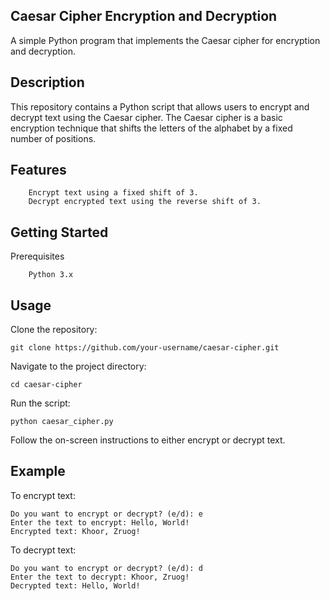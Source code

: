 ## Caesar Cipher Encryption and Decryption

A simple Python program that implements the Caesar cipher for encryption and decryption.

## Description

This repository contains a Python script that allows users to encrypt and decrypt text using the Caesar cipher. The Caesar cipher is a basic encryption technique that shifts the letters of the alphabet by a fixed number of positions.

## Features

```
    Encrypt text using a fixed shift of 3.
    Decrypt encrypted text using the reverse shift of 3.
```

## Getting Started
Prerequisites
```
    Python 3.x
```

## Usage

Clone the repository:
```
git clone https://github.com/your-username/caesar-cipher.git
```

Navigate to the project directory:
```
cd caesar-cipher
```

Run the script:
```
python caesar_cipher.py
```
Follow the on-screen instructions to either encrypt or decrypt text.

## Example

To encrypt text:
```
Do you want to encrypt or decrypt? (e/d): e
Enter the text to encrypt: Hello, World!
Encrypted text: Khoor, Zruog!
```

To decrypt text:
```
Do you want to encrypt or decrypt? (e/d): d
Enter the text to decrypt: Khoor, Zruog!
Decrypted text: Hello, World!
```
